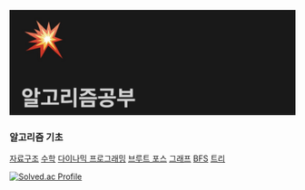 
[![아줌마 개발일지](https://github.com/sumina729/ProblemSolving/blob/main/%E1%84%86%E1%85%AE%E1%84%8C%E1%85%A6.jpg)](https://complete-stage-60f.notion.site/c3983aa39987431285c825dff8e52c13?pvs=4)



### **알고리즘 기초**

[자료구조](https://www.notion.so/426bdbc0a6d54530abb91bb018108ec2?pvs=21) 
[수학](https://www.notion.so/64e904e055954488b2db2908ff8c76f2?pvs=21)
[다이나믹 프로그래밍](https://www.notion.so/24a077afaacf44939658ecfb3dd3c17e?pvs=21)
[브루트 포스](https://www.notion.so/101f073dd9a44f0491eabbc2c15918dc?pvs=21)
[그래프](https://www.notion.so/a4d11d63e05b4e9585fb108ddcad279b?pvs=21)
[BFS](https://www.notion.so/BFS-5e0e4b0232c941a8a9f2d1b9f0fd8390?pvs=21)
[트리](https://www.notion.so/64a80c05cb96459db36a5578c18495b0?pvs=21)


[![Solved.ac Profile](http://mazassumnida.wtf/api/v2/generate_badge?boj=sumina729)](https://solved.ac/sumina729)
